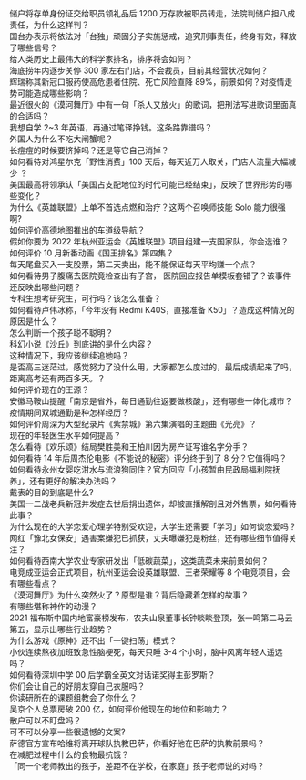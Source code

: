 储户将存单身份证交给职员领礼品后 1200 万存款被职员转走，法院判储户担八成责任，为什么这样判？  
国台办表示将依法对「台独」顽固分子实施惩戒，追究刑事责任，终身有效，释放了哪些信号？  
给人类历史上最伟大的科学家排名，排序将会如何？  
海底捞年内逐步关停 300 家左右门店，不会裁员，目前其经营状况如何？  
辉瑞称其新冠口服药使高危患者住院、死亡风险直降 89%，前景如何？对疫情走势可能造成哪些影响？  
最近很火的《漠河舞厅》中有一句「杀人又放火」的歌词，把刑法写进歌词里面真的合适吗？  
我想自学 2~3 年英语，再通过笔译挣钱。这条路靠谱吗？  
外国人为什么不吃大闸蟹呢？  
长痘痘的时候要挤掉吗？还是等它自己消掉？  
如何看待对鸿星尔克「野性消费」100 天后，每天近万人取关，门店人流量大幅减少 ？  
美国最高将领承认「美国占支配地位的时代可能已经结束」，反映了世界形势的哪些变化？  
为什么《英雄联盟》上单不首选点燃和治疗？这两个召唤师技能 Solo 能力很强啊?  
如何评价高德地图推出的车道级导航？  
假如你要为 2022 年杭州亚运会《英雄联盟》项目组建一支国家队，你会选谁？  
如何评价 10 月新番动画《国王排名》第四集？  
每天尾盘买入一支股票，第二天卖出，能不能保证每天平均赚一个点？  
如何看待男子腹痛去医院竟检查出有子宫， 医院回应报告单模板套错了？该事件还反映出哪些问题？  
专科生想考研究生，可行吗？该怎么准备？  
如何看待卢伟冰称，「今年没有 Redmi K40S，直接准备 K50」？造成这种情况的原因是什么？  
怎么判断一个孩子聪不聪明？  
科幻小说《沙丘》到底讲的是什么内容？  
这种情况下，我应该继续追她吗？  
是否高三迷茫过，感觉努力了没什么用，大家都怎么度过的，最后成绩起来了吗，距离高考还有两百多天。？  
如何评价现在的王源？  
安徽马鞍山提醒「南京是省外，每日通勤往返要做核酸」，还有哪些一体化城市？疫情期间双城通勤是种怎样经历？  
如何评价周深为大型纪录片《紫禁城》第六集演唱的主题曲《光亮》？  
现在的年轻医生水平如何提高？  
怎么看待《欢乐颂》结局樊胜美和王柏川因为房产证写谁名字分手？  
如何看待 14 年后周杰伦电影《不能说的秘密》评分终于到了 8 分？它值得吗？  
如何看待永州女婴吃泔水与流浪狗同住？官方回应「小孩暂由民政局福利院抚养」，还有更好的解决办法吗？  
戴表的目的到底是什么?  
美国一二战老兵新冠并发症去世后捐出遗体，却被直播解剖且对外售票，如何看待此事？  
为什么现在的大学恋爱心理学特别受欢迎，大学生还需要「学习」如何谈恋爱吗？  
网红「豫北女保安」遇害案嫌犯已抓获，丈夫曝嫌犯是粉丝，还有哪些细节值得关注？  
如何看待西南大学农业专家研发出「低碳蔬菜」，这类蔬菜未来前景如何？  
电竞成亚运会正式项目，杭州亚运会设英雄联盟、王者荣耀等 8 个电竞项目，会有哪些看点？  
《漠河舞厅》为什么突然火了？原型是谁？背后隐藏着怎样的故事？  
有哪些堪称神作的动漫？  
2021 福布斯中国内地富豪榜发布，农夫山泉董事长钟睒睒登顶，张一鸣第二马云第五，显示出哪些行业趋势？  
为什么游戏《原神》还不出「一键扫荡」模式？  
小伙连续熬夜加班致急性脑梗死，每天只睡 3-4 个小时，脑中风离年轻人遥远吗？  
如何看待深圳中学 00 后学霸全英文对话诺奖得主彭罗斯？  
你们会让自己的好朋友穿自己衣服吗？  
你读研所在的课题组教会了你什么？  
吴京个人总票房破 200 亿，如何评价他现在的地位和影响力？  
散户可以不盯盘吗？  
可不可以分享一些很遗憾的文案?  
萨德官方宣布哈维将离开球队执教巴萨，你看好他在巴萨的执教前景吗？  
在减肥过程中什么的食物最抗饿？  
「同一个老师教出的孩子，差距不在学校，在家庭」孩子老师说的对吗？  
